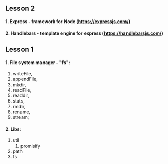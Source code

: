 ## Lesson 2
#### 1. Express - framework for Node (https://expressjs.com/)
#### 2. Handlebars - template engine for express (https://handlebarsjs.com/) 

## Lesson 1
#### 1. File system manager - "fs":
   1. writeFile, 
   2. appendFile, 
   3. mkdir, 
   4. readFile, 
   5. readdir, 
   6. stats, 
   7. rmdir, 
   8. rename,
   9. stream;
#### 2. Libs:
   1. util
      1. promisify
   2. path
   3. fs
